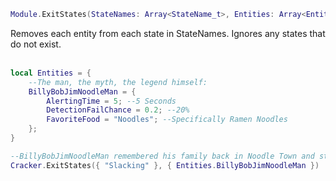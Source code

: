 ```lua
Module.ExitStates(StateNames: Array<StateName_t>, Entities: Array<Entity_t>)
```
Removes each entity from each state in StateNames. Ignores any states that do not exist.
<br /><br />

```lua
local Entities = {    
    --The man, the myth, the legend himself:
    BillyBobJimNoodleMan = {
        AlertingTime = 5; --5 Seconds
        DetectionFailChance = 0.2; --20%
        FavoriteFood = "Noodles"; --Specifically Ramen Noodles
    };
}

--BillyBobJimNoodleMan remembered his family back in Noodle Town and stopped slacking off!
Cracker.ExitStates({ "Slacking" }, { Entities.BillyBobJimNoodleMan })
```